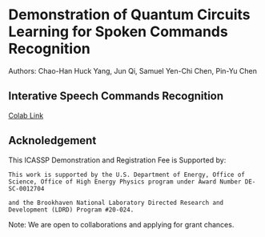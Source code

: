 # Demonstration of Quantum Circuits Learning for Spoken Commands Recognition

Authors: Chao-Han Huck Yang, Jun Qi, Samuel Yen-Chi Chen, Pin-Yu Chen

## Interative Speech Commands Recognition

[Colab Link](https://colab.research.google.com/drive/1gHawQf6G1xRvb45OObe5fOyRdAPB5pkq#scrollTo=N29fLl3HD0fQ)

## Acknoledgement 

This ICASSP Demonstration and Registration Fee is Supported by:

```
This work is supported by the U.S. Department of Energy, Office of Science, Office of High Energy Physics program under Award Number DE-SC-0012704 

and the Brookhaven National Laboratory Directed Research and Development (LDRD) Program #20-024.
```

Note: We are open to collaborations and applying for grant chances. 
